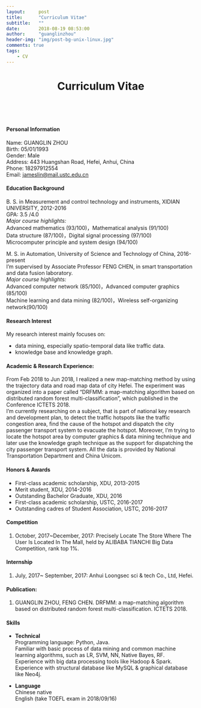 ```yaml
---
layout:     post  
title:      "Curriculum Vitae"   
subtitle:   ""   
date:       2018-08-19 08:53:00   
author:     "guanglinzhou"   
header-img: "img/post-bg-unix-linux.jpg"  
comments: true  
tags:
    - CV
---
```


<script type="text/javascript" async src="https://cdn.mathjax.org/mathjax/latest/MathJax.js?config=TeX-MML-AM_CHTML"> </script>



<h1 style="text-align:center">Curriculum Vitae </h1>
   
   

&nbsp;    
&nbsp;  
&nbsp;   


#### Personal Information
Name: GUANGLIN ZHOU  
Birth: 05/01/1993  
Gender: Male  
Address: 443 Huangshan Road, Hefei, Anhui, China  
Phone: 18297912554  
Email: jameslin@mail.ustc.edu.cn    


#### Education Background
B. S. in Measurement and control technology and instruments, XIDIAN UNIVERSITY, 2012-2016  
GPA: 3.5 /4.0  
*Major course highlights:*  
Advanced mathematics (93/100)，Mathematical analysis (91/100)  
Data structure (87/100)，Digital signal processing (97/100)  
Microcomputer principle and system design (94/100)

M. S. in Automation, University of Science and Technology of China, 2016-present  
I’m supervised by Associate Professor FENG CHEN, in smart transportation and data fusion laboratory.  
*Major course highlights:*  
Advanced computer network (85/100)，Advanced computer graphics (85/100)  
Machine learning and data mining (82/100)，Wireless self-organizing network(90/100)    

#### Research Interest
My research interest mainly focuses on:  

-	data mining, especially spatio-temporal data like traffic data.  
-	knowledge base and knowledge graph.

#### Academic & Research Experience:
From Feb 2018 to Jun 2018, I realized a new map-matching method by using the trajectory data and road map data of city Hefei. The experiment was organized into a paper called “DRFMM: a map-matching algorithm based on distributed random forest multi-classification”, which published in the Conference ICTETS 2018.   
I’m currently researching on a subject, that is part of national key research and development plan, to detect the traffic hotspots like the traffic congestion area, find the cause of the hotspot and dispatch the city passenger transport system to evacuate the hotspot. Moreover, I’m trying to locate the hotspot area by computer graphics & data mining technique and later use the knowledge graph technique as the support for dispatching the city passenger transport system. All the data is provided by National Transportation Department and China Unicom.


#### Honors & Awards   
-	First-class academic scholarship, XDU, 2013-2015
-	Merit student, XDU, 2014-2016
-	Outstanding Bachelor Graduate, XDU, 2016
-	First-class academic scholarship, USTC, 2016-2017
-	Outstanding cadres of Student Association, USTC, 2016-2017

#### Competition
1. October, 2017~December, 2017: Precisely Locate The Store Where The User Is Located In The Mall, held by ALIBABA TIANCHI Big Data Competition, rank top 1%.
 
#### Internship   
1. July, 2017~ September, 2017: Anhui Loongsec sci & tech Co., Ltd, Hefei.

#### Publication:
1.	GUANGLIN ZHOU, FENG CHEN. DRFMM: a map-matching algorithm based on distributed random forest multi-classification. ICTETS 2018. 

#### Skills

-	**Technical**   
Programming language: Python, Java.  
Familiar with basic process of data mining and common machine learning algorithms, such as LR, SVM, NN, Native Bayes, RF.  
Experience with big data processing tools like Hadoop & Spark.  
Experience with structural database like MySQL & graphical database like Neo4j.  

-	**Language**     
Chinese native  
English (take TOEFL exam in 2018/09/16)

